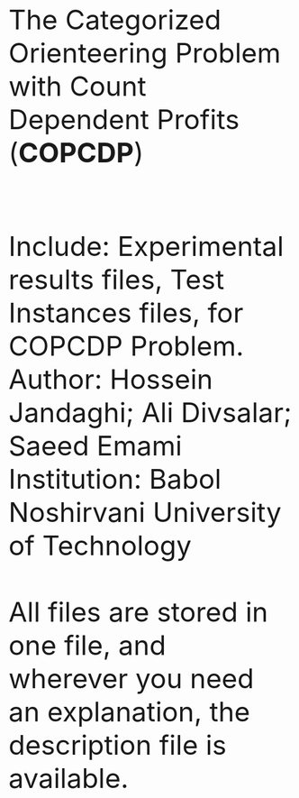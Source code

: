 <font size="16">
The Categorized Orienteering Problem with Count Dependent Profits (<b>COPCDP</b>)<p></p><br>
Include: Experimental results files, Test Instances files, for COPCDP Problem. <br>
Author: Hossein Jandaghi; Ali Divsalar; Saeed Emami <br>
Institution: Babol Noshirvani University of Technology <br></br>
All files are stored in one file, and wherever you need an explanation, the description file is available.

</font>


